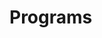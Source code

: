 # Programs





































































































































































































































